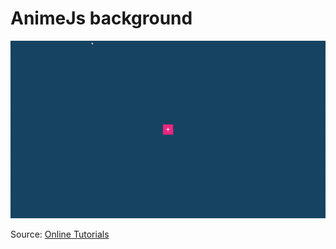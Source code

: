 # AnimeJs background

![Project Overview](https://github.com/juliospelucio/miscellaneous/blob/floating-draggable-menu/project-overview.gif)

Source: [Online Tutorials](https://www.youtube.com/watch?v=sI2Oe7EkKMI&ab_channel=OnlineTutorials)
